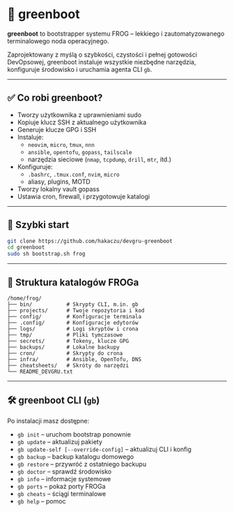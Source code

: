# 🐸 greenboot

**greenboot** to bootstrapper systemu FROG – lekkiego i zautomatyzowanego terminalowego noda operacyjnego.

Zaprojektowany z myślą o szybkości, czystości i pełnej gotowości DevOpsowej, greenboot instaluje wszystkie niezbędne narzędzia, konfiguruje środowisko i uruchamia agenta CLI `gb`.

---

## ✅ Co robi greenboot?

- Tworzy użytkownika z uprawnieniami sudo
- Kopiuje klucz SSH z aktualnego użytkownika
- Generuje klucze GPG i SSH
- Instaluje:
  - `neovim`, `micro`, `tmux`, `nnn`
  - `ansible`, `opentofu`, `gopass`, `tailscale`
  - narzędzia sieciowe (`nmap`, `tcpdump`, `drill`, `mtr`, itd.)
- Konfiguruje:
  - `.bashrc`, `.tmux.conf`, `nvim`, `micro`
  - aliasy, plugins, MOTD
- Tworzy lokalny vault gopass
- Ustawia cron, firewall, i przygotowuje katalogi

---

## 🚀 Szybki start

```bash
git clone https://github.com/hakaczu/devgru-greenboot
cd greenboot
sudo sh bootstrap.sh frog
```

---

## 📁 Struktura katalogów FROGa

```
/home/frog/
├── bin/           # Skrypty CLI, m.in. gb
├── projects/      # Twoje repozytoria i kod
├── config/        # Konfiguracje terminala
├── .config/       # Konfiguracje edytorów
├── logs/          # Logi skryptów i crona
├── tmp/           # Pliki tymczasowe
├── secrets/       # Tokeny, klucze GPG
├── backups/       # Lokalne backupy
├── cron/          # Skrypty do crona
├── infra/         # Ansible, OpenTofu, DNS
├── cheatsheets/   # Skróty do narzędzi
└── README_DEVGRU.txt
```

---

## 🛠️ greenboot CLI (`gb`)

Po instalacji masz dostępne:

- `gb init` – uruchom bootstrap ponownie
- `gb update` – aktualizuj pakiety
- `gb update-self [--override-config]` – aktualizuj CLI i konfig
- `gb backup` – backup katalogu domowego
- `gb restore` – przywróć z ostatniego backupu
- `gb doctor` – sprawdź środowisko
- `gb info` – informacje systemowe
- `gb ports` – pokaż porty FROGa
- `gb cheats` – ściągi terminalowe
- `gb help` – pomoc
